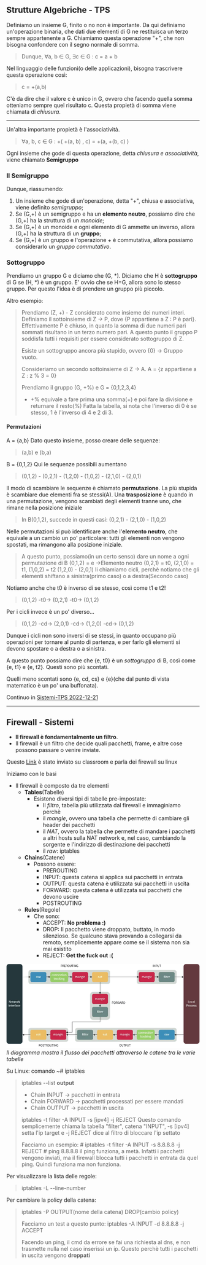 ## Strutture Algebriche - TPS

Definiamo un insieme G, finito o no non è importante.
Da qui definiamo un'operazione binaria, che dati due elementi di G ne restituisca un terzo sempre appartenente a G.
Chiamiamo questa operazione "+", che non bisogna confondere con il segno normale di somma.
>Dunque, ∀a, b ∈ G, ∃c ∈ G : c = a + b

Nel linguaggio delle funzioni(o delle applicazioni), bisogna trascrivere questa operazione così:
>c = +(a,b)

C'è da dire che il valore c è unico in G, ovvero che facendo quella somma otteniamo sempre quel risultato c.
Questa propietà di somma viene chiamata di *chiusura*.
- - - - 
Un'altra importante propietà è l'associatività.
>∀a, b, c ∈ G : +( +(a, b) , c) = +(a, +(b, c) )

Ogni insieme che gode di questa operazione, detta *chiusura e associatività*, viene chiamato **Semigruppo**

### Il Semigruppo
Dunque, riassumendo:
1. Un insieme che gode di un'operazione, detta "+", chiusa e associativa, viene definito *semigruppo*;
2. Se (G,+) è un semigruppo e ha un **elemento neutro**, possiamo dire che (G,+) ha la struttura di un *monoide*;
3. Se (G,+) è un monoide e ogni elemento di G ammette un inverso, allora (G,+) ha la struttura di un **gruppo**;
4. Se (G,+) è un gruppo e l'operazione + è commutativa, allora possiamo considerarlo un *gruppo commutativo*.

### Sottogruppo
Prendiamo un gruppo G e diciamo che (G, \*).
Diciamo che H è **sottogruppo** di G se (H, \*) è un gruppo.
E' ovvio che se H=G, allora sono lo stesso gruppo.
Per questo l'idea è di prendere un gruppo più piccolo.

Altro esempio:
>Prendiamo (Z, +) - Z considerato come insieme dei numeri interi.
>Definiamo il sottoinsieme di Z -> P, dove {P appartiene a Z : P è pari}.
>Effettivamente P è chiuso, in quanto la somma di due numeri pari sommati risultano in un terzo numero pari.
>A questo punto il gruppo P soddisfa tutti i requisiti per essere considerato sottogruppo di Z.
>
>Esiste un sottogruppo ancora più stupido, ovvero {0} -> Gruppo vuoto.
>
>Consideriamo un secondo sottoinsieme di Z -> A.
>A = {z appartiene a Z : z % 3 = 0}
>
>Prendiamo il gruppo (G, +%) e G = {0,1,2,3,4}
>- +% equivale a fare prima una somma(+) e poi fare la divisione e returnare il resto(%)
>Fatta la tabella, si nota che l'inverso di 0 è se stesso, 1 è l'inverso di 4 e 2 di 3.

#### Permutazioni
A = {a,b}
Dato questo insieme, posso creare delle sequenze:
>(a,b) e (b,a)

B = {0,1,2}
Qui le sequenze possibili aumentano
>(0,1,2) - (0,2,1) - (1,2,0) - (1,0,2) - (2,1,0) - (2,0,1)

Il modo di scambiare le sequenze è chiamato **permutazione**.
La più stupida è scambiare due elementi fra se stessi(A).
Una **trasposizione** è quando in una permutazione, vengono scambiati degli elementi tranne uno, che rimane nella posizione iniziale
>In B(0,1,2), succede in questi casi:
>(0,2,1) - (2,1,0) - (1,0,2)

Nelle permutazioni si può identificare anche l'**elemento neutro**, che equivale a un cambio un po' particolare: tutti gli elementi non vengono spostati, ma rimangono alla posizione iniziale.
>A questo punto, possiamo(in un certo senso) dare un nome a ogni permutazione di B
>(0,1,2) = e ->Elemento neutro
>(0,2,1) = t0, (2,1,0) = t1, (1,0,2) = t2
>(1,2,0) - (2,0,1) li chiamiamo cicli, perchè notiamo che gli elementi shiftano a sinistra(primo caso) o a destra(Secondo caso)

Notiamo anche che t0 è inverso di se stesso, così come t1 e t2!
>(0,1,2) -t0-> (0,2,1) -t0-> (0,1,2)

Per i cicli invece è un po' diverso...
>(0,1,2) -cd-> (2,0,1) -cd-> (1,2,0) -cd-> (0,1,2)

Dunque i cicli non sono inversi di se stessi, in quanto occupano più operazioni per tornare al punto di partenza, e per farlo gli elementi si devono spostare o a destra o a sinistra.

A questo punto possiamo dire che {e, t0} è un *sottogruppo* di B, così come {e, t1} e {e, t2}.
Questi sono più scontati.

Quelli meno scontati sono {e, cd, cs} e {e}(che dal punto di vista matematico è un po' una buffonata).

Continuo in [Sistemi-TPS 2022-12-21](Sistemi-TPS%202022-12-21.md)

------------------------
## Firewall - Sistemi
- **Il firewall è fondamentalmente un filtro**.
- Il firewall è un filtro che decide quali pacchetti, frame, e altre cose possono passare o venire inviate.

Questo [Link](https://www.booleanworld.com/depth-guide-iptables-linux-firewall/) è stato inviato su classroom e parla dei firewall su linux

Iniziamo con le basi
- Il firewall è composto da tre elementi
	- **Tables**(Tabelle)
		- Esistono diversi tipi di tabelle pre-impostate:
			- Il *filtro*, tabella più utilizzata dal firewall e immaginiamo perchè
			- il *mangle*, ovvero una tabella che permette di cambiare gli header dei pacchetti
			- il *NAT*, ovvero la tabella che permette di mandare i pacchetti a altri hosts sulla NAT network e, nel caso, cambiando la sorgente e l'indirizzo di destinazione dei pacchetti
			- il *raw*: iptables
	- **Chains**(Catene)
		- Possono essere:
			- PREROUTING
			- INPUT: questa catena si applica sui pacchetti in entrata
			- OUTPUT: questa catena è utilizzata sui pacchetti in uscita
			- FORWARD: questa catena è utilizzata sui pacchetti che devono uscire
			- POSTROUTING
	- **Rules**(Regole)
		- Che sono:
			- ACCEPT: **No problema :)**
			- DROP: Il pacchetto viene droppato, buttato, in modo silenzioso. Se qualcuno stava provando a collegarsi da remoto, semplicemente appare come se il sistema non sia mai esistito
			- REJECT: **Get the fuck out :(**

![image](Untitled-Diagram.webp)
*Il diagramma mostra il flusso dei pacchetti attraverso le catene tra le varie tabelle*

Su Linux: comando ~\# iptables
>iptables --list
>**output**
>- Chain INPUT -> pacchetti in entrata
>- Chain FORWARD -> pacchetti processati per essere mandati
>- Chain OUTPUT -> pacchetti in uscita
>
>iptables -t filter -A INPUT -s [ipv4] -j REJECT
>Questo comando semplicemente chiama la tabella "filter", catena "INPUT", -s [ipv4] setta l'ip target e -j REJECT dice al filtro di bloccare l'ip settato
>
>Facciamo un esempio:
>\# iptables -t filter -A INPUT -s 8.8.8.8 -j REJECT
>\# ping 8.8.8.8
>il ping funziona, a metà. Infatti i pacchetti vengono inviati, ma il firewall blocca tutti i pacchetti in entrata da quel ping. Quindi funziona ma non funziona.

Per visualizzare la lista delle regole:
>iptables -L --line-number

Per cambiare la policy della catena:
>iptables -P OUTPUT(nome della catena) DROP(cambio policy)
>
>Facciamo un test a questo punto:
>iptables -A INPUT -d 8.8.8.8 -j ACCEPT
>
>Facendo un ping, il cmd da errore se fai una richiesta al dns, e non trasmette nulla nel caso inserissi un ip. Questo perchè tutti i pacchetti in uscita vengono **droppati**

